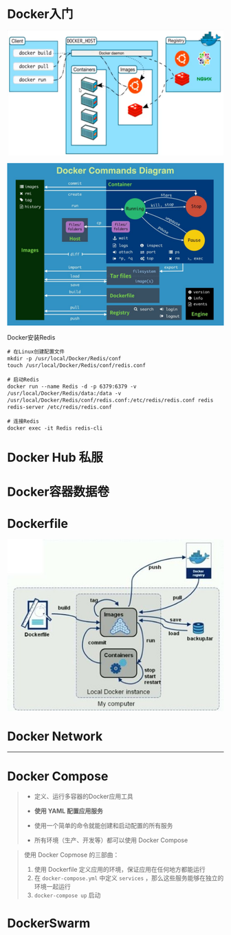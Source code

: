 # Docker入门

[Docker安装与卸载]: ./Docker安装与卸载.md

![Docker体系结构](Docker-Study.assets/Docker%E4%BD%93%E7%B3%BB%E7%BB%93%E6%9E%84.png)



[Docker常用命令]: ./Docker常用命令.md

![Docker常用命令](Docker-Study.assets/Docker%E5%91%BD%E4%BB%A4.jpg)



[ Docker安装Nginx]: ./Docker安装Nginx.md
[Docker安装Tomcat]: ./Docker安装Tomcat.md

[Docker安装MySQL5.7]:./Docker安装MySQL5.7.md



Docker安装Redis

```shell
# 在Linux创建配置文件
mkdir -p /usr/local/Docker/Redis/conf
touch /usr/local/Docker/Redis/conf/redis.conf

# 启动Redis
docker run --name Redis -d -p 6379:6379 -v /usr/local/Docker/Redis/data:/data -v /usr/local/Docker/Redis/conf/redis.conf:/etc/redis/redis.conf redis redis-server /etc/redis/redis.conf

# 连接Redis
docker exec -it Redis redis-cli
```





[ Docker提交镜像 ]:  ./Docker提交镜像.md



# Docker Hub 私服

[Docker Hub私服]: ./DockerHub私服.md



# Docker容器数据卷

[ Docker容器数据卷.md ]: ./Docker容器数据卷.md



# Dockerfile

[Dockerfile.md]: ./Dockerfile.md

![Docker](Docker-Study.assets/Docker.jpg)



# Docker Network

[Docker-Network]: ./Docker-Network.md



---

# Docker Compose

> - 定义、运行多容器的Docker应用工具
>
> - **使用 YAML 配置应用服务**
>
> - 使用一个简单的命令就能创建和启动配置的所有服务
>
>   
>
> - 所有环境（生产、开发等）都可以使用 Docker Compose

> 使用 Docker Copmose 的三部曲： 
>
> 1. 使用 Dockerfile 定义应用的环境，保证应用在任何地方都能运行
> 2. 在 `docker-compose.yml` 中定义 `services` ，那么这些服务能够在独立的环境一起运行
> 3. `docker-compose up` 启动



[DockerCompose]: ./DockerCompose.md



# DockerSwarm

[ DockerSwarm ]: ./DockerSwarm.md